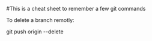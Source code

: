 #This is a cheat sheet to remember a few git commands

To delete a branch remotly:

git push origin --delete <branchName>

